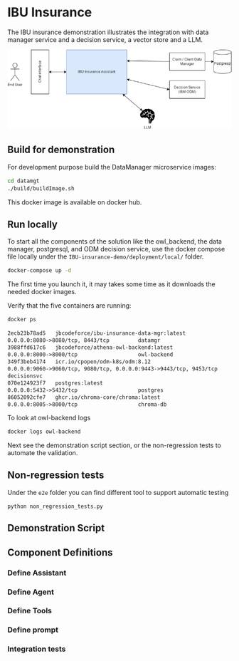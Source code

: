 # IBU Insurance

The IBU insurance demonstration illustrates the integration with data manager service and a decision service, a vector store and a LLM.

![](./diagrams/ibu_ins_sys_ctx.drawio.png)

## Build for demonstration

For development purpose build the DataManager microservice images:

```sh
cd datamgt
./build/buildImage.sh
```

This docker image is available on docker hub.

## Run locally

To start all the components of the solution like the owl_backend, the data manager, postgresql, and ODM decision service, use the docker compose file locally under the `IBU-insurance-demo/deployment/local/` folder. 

```sh
docker-compose up -d 
```

The first time you launch it, it may takes some time as it downloads the needed docker images.

Verify that the five containers are running:

```sh
docker ps
```

```
2ecb23b78ad5   jbcodeforce/ibu-insurance-data-mgr:latest  0.0.0.0:8080->8080/tcp, 8443/tcp         datamgr
3988ffd617c6   jbcodeforce/athena-owl-backend:latest      0.0.0.0:8000->8000/tcp                   owl-backend
349f3beb4174   icr.io/cpopen/odm-k8s/odm:8.12             0.0.0.0:9060->9060/tcp, 9080/tcp, 0.0.0.0:9443->9443/tcp, 9453/tcp   decisionsvc
070e124923f7   postgres:latest                            0.0.0.0:5432->5432/tcp                   postgres
86052092cfe7   ghcr.io/chroma-core/chroma:latest          0.0.0.0:8005->8000/tcp                   chroma-db
```

To look at owl-backend logs

```sh
docker logs owl-backend
```

Next see the demonstration script section, or the non-regression tests to automate the validation.

## Non-regression tests

Under the `e2e` folder you can find different tool to support automatic testing

```
python non_regression_tests.py
```

## Demonstration Script


## Component Definitions

### Define Assistant

### Define Agent

### Define Tools

### Define prompt

### Integration tests


